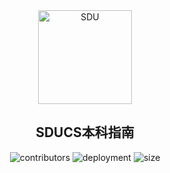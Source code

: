 <section align="center">
  <img
    alt="SDU"
    src="./docs/public/backfround.png"
    height="150"
  >

  <h1 align="center"> SDUCS本科指南 </h1>

  <p>
    <img
      alt="contributors"
      src="https://img.shields.io/github/contributors-anon/SDUCSGuide/SDUCSGuide?style=for-the-badge&logo=github&color=%23181717"
    >
    <img
      alt="deployment"
      src="https://img.shields.io/github/deployments/SDUCSGuide/SDUCSGuide/production?style=for-the-badge&logo=VitePress&logoColor=%23FFFFFF&label=deployment&color=%235C73E7"
    >
    <img
      alt="size"
      src="https://img.shields.io/github/repo-size/SDUCSGuide/SDUCSGuide?style=for-the-badge&logo=github"
    >
  </p>
</section>